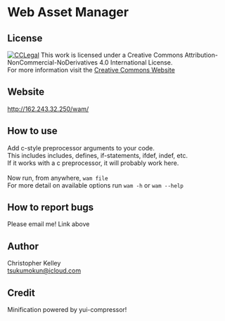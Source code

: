 Web Asset Manager
==========

License
----------
[![CCLegal](http://i.creativecommons.org/l/by-nc-nd/4.0/88x31.png "CC BY-NC-ND Legal Code")](http://creativecommons.org/licenses/by-nc-nd/4.0/deed.en_US "Creative Commons License")
This work is licensed under a Creative Commons Attribution-NonCommercial-NoDerivatives 4.0 International License.<br/>
For more information visit the [Creative Commons Website]

Website
----------
http://162.243.32.250/wam/

How to use
----------
Add c-style preprocessor arguments to your code.<br/>
This includes includes, defines, if-statements, ifdef, indef, etc.<br/>
If it works with a c preprocessor, it will probably work here.<br/>
<br/>
Now run, from anywhere, `wam file`<br/>
For more detail on available options run `wam -h` or `wam --help`

How to report bugs
----------
Please email me! Link above

Author
--- 
Christopher Kelley<br/>
[tsukumokun@icloud.com](mailto:tsukumokun@icloud.com)


Credit
---
Minification powered by yui-compressor!


[Creative Commons Website]:http://creativecommons.org/choose/ "Creative Commons Website"